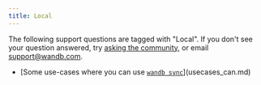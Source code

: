 ```yaml
---
title: Local 
---
```

The following support questions are tagged with "Local". If you don't see 
your question answered, try [asking the community](https://community.wandb.ai/), 
or email [support@wandb.com](mailto:support@wandb.com).

- [Some use-cases where you can use [`wandb sync`](../../ref/cli/wandb-sync.md)](usecases_can.md)
